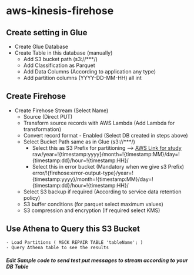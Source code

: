 # aws-kinesis-firehose
 
## Create setting in Glue
- Create Glue Database
- Create Table in this database (manually)
	- Add S3 bucket path (s3://***/)
	- Add Classification as Parquet
	- Add Data Columns (According to application any type)
	- Add partition columns (YYYY-DD-MM-HH) all int

## Create Firehose	
- Create Firehose Stream (Select Name)
	- Source (Direct PUT)
    - Transform source records with AWS Lambda (Add Lambda for transformation)
	- Convert record format - Enabled (Select DB created in steps above)
	- Select Bucket Path same as in Glue (s3://***/)
		- Select this as S3 Prefix for partitioning --> [AWS Link for study](https://docs.aws.amazon.com/firehose/latest/dev/s3-prefixes.html)\
		raw/year=!{timestamp:yyyy}/month=!{timestamp:MM}/day=!{timestamp:dd}/hour=!{timestamp:HH}/
		- Select this in error bucket (Mandatory when we give s3 Prefix)\
		error/!{firehose:error-output-type}/year=!{timestamp:yyyy}/month=!{timestamp:MM}/day=!{timestamp:dd}/hour=!{timestamp:HH}/
	- Select S3 backup if required (According to service data retention policy)
	- S3 buffer conditions (for parquet select maximum values)
	- S3 compression and encryption (If required select KMS)

## Use Athena to Query this S3 Bucket
    - Load Partitions ( MSCK REPAIR TABLE 'tableName'; )
    - Query Athena table to see the results

##### Edit Sample code to send test put messages to stream according to your DB Table
